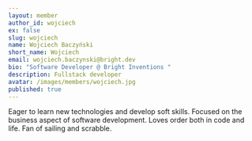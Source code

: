 ```yaml
---
layout: member
author_id: wojciech
ex: false
slug: wojciech
name: Wojciech Baczyński
short_name: Wojciech
email: wojciech.baczynski@bright.dev
bio: "Software Developer @ Bright Inventions "
description: Fullstack developer
avatar: /images/members/wojciech.jpg
published: true
---
```

Eager to learn new technologies and develop soft skills. Focused on the business aspect of software development. Loves order both in code and life. Fan of sailing and scrabble.